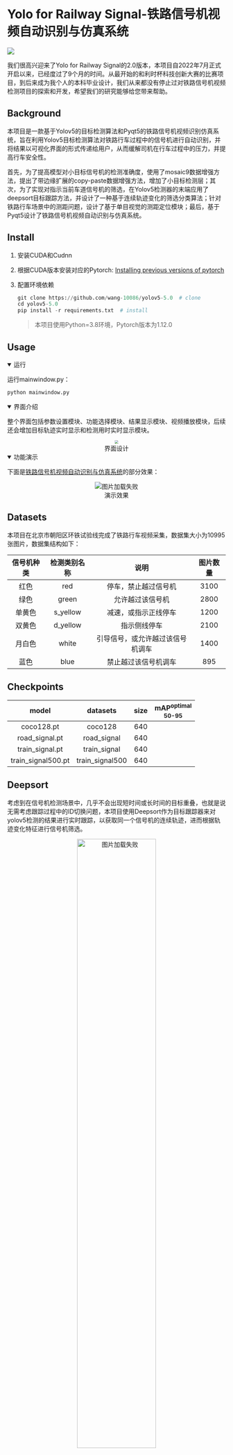 # Yolo for Railway Signal-铁路信号机视频自动识别与仿真系统

![](http://wang-typora.oss-cn-beijing.aliyuncs.com/img/Snipaste_2022-10-28_21-18-20.jpg)

我们很高兴迎来了Yolo for Railway Signal的2.0版本，本项目自2022年7月正式开启以来，已经度过了9个月的时间。从最开始的和利时杯科技创新大赛的比赛项目，到后来成为我个人的本科毕业设计，我们从来都没有停止过对铁路信号机视频检测项目的探索和开发，希望我们的研究能够给您带来帮助。

## Background

本项目是一款基于Yolov5的目标检测算法和Pyqt5的铁路信号机视频识别仿真系统，旨在利用Yolov5目标检测算法对铁路行车过程中的信号机进行自动识别，并将结果以可视化界面的形式传递给用户，从而缓解司机在行车过程中的压力，并提高行车安全性。

首先，为了提高模型对小目标信号机的检测准确度，使用了mosaic9数据增强方法，提出了带边缘扩展的copy-paste数据增强方法，增加了小目标检测层；其次，为了实现对指示当前车道信号机的筛选，在Yolov5检测器的末端应用了deepsort目标跟踪方法，并设计了一种基于连续轨迹变化的筛选分类算法；针对铁路行车场景中的测距问题，设计了基于单目视觉的测距定位模块；最后，基于Pyqt5设计了铁路信号机视频自动识别与仿真系统。

## Install

1. 安装CUDA和Cudnn

2. 根据CUDA版本安装对应的Pytorch: [Installing previous versions of pytorch](https://pytorch.org/get-started/previous-versions/)

3. 配置环境依赖

   ```python
   git clone https://github.com/wang-10086/yolov5-5.0  # clone
   cd yolov5-5.0
   pip install -r requirements.txt	# install
   ```
   
   > 本项目使用Python=3.8环境，Pytorch版本为1.12.0

## Usage

<details open>
<summary>运行</summary>

运行mainwindow.py：
```python
python mainwindow.py
```

</details>

<details open>
<summary>界面介绍</summary>

整个界面包括参数设置模块、功能选择模块、结果显示模块、视频播放模块，后续还会增加目标轨迹实时显示和检测用时实时显示模块。

<div align="center">
<img src="http://wang-typora.oss-cn-beijing.aliyuncs.com/img/Snipaste_2023-04-20_19-54-23.jpg" style="zoom:50%;" />
<br>
界面设计
</div>
</details>

<details open>
<summary>功能演示</summary>

下面是[铁路信号机视频自动识别与仿真系统](http://wang-typora.oss-cn-beijing.aliyuncs.com/img/presentation(train)_23_02_20.mp4 )的部分效果：
<div align="center">
<img src="presentation.gif" alt="图片加载失败" />
<br>
演示效果
</div>
</details>

## Datasets

本项目在北京市朝阳区环铁试验线完成了铁路行车视频采集，数据集大小为10995张图片，数据集结构如下：

| 信号机种类 |  检测类别名称  |        说明        | 图片数量 |
|:-----:|:--------:|:----------------:|:----:|
|  红色   |   red    |    停车，禁止越过信号机    | 3100 |
|  绿色   |  green   |     允许越过该信号机     | 2800 |
|  单黄色  | s_yellow |    减速，或指示正线停车    | 1200 |
|  双黄色  | d_yellow |      指示侧线停车      | 2100 |
|  月白色  |  white   | 引导信号，或允许越过该信号机调车 | 1400 |
 |  蓝色   |   blue   |    禁止越过该信号机调车    | 895  |

## Checkpoints

|       model        |    datasets     | size | mAP<sup>optimal<br>50-95 |
|:------------------:|:---------------:|:----:|:------------------------:|
|     coco128.pt     |     coco128     | 640  |                          |
|   road_signal.pt   |   road_signal   | 640  |                          |
|  train_signal.pt   |  train_signal   | 640  |                          |
| train_signal500.pt | train_signal500 | 640  |                          |

## Deepsort

考虑到在信号机检测场景中，几乎不会出现短时间或长时间的目标重叠，也就是说无需考虑跟踪过程中的ID切换问题，本项目使用Deepsort作为目标跟踪器来对yolov5检测的结果进行实时跟踪，以获取同一个信号机的连续轨迹，进而根据轨迹变化特征进行信号机筛选。

<div align="center">
<img src="track_effiency.gif" alt="图片加载失败" width="60%" />
<br>
deepsort跟踪效果
</div>

本项目使用了mikel.brostrom的[Yolov5 + Deep Sort with PyTorch](https://github.com/mikel-brostrom/yolov8_tracking/tree/v1.0 )，在此表示感谢。

## Maintainers
@[Akkkk](https://github.com/wang-10086)
@[ykxxx](https://github.com/ykxxxxxx)

## Contact us
非常欢迎您使用我们的项目进行测试，如果您在使用过程中遇到任何问题，可以通过以下方式联系我们：

[kunw13520935425@163.com](kunw13520935425@163.com)



